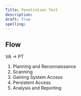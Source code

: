 ```yaml
---
Title: Penetration Test
description: 
draft: True
spelling: 
---
```


## Flow

  VA -> PT

  1. Planning and Reconnaissance
  2. Scanning
  3. Gaining System Access
  4. Persistent Access
  5. Analysis and Reporting
